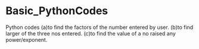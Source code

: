 # Basic_PythonCodes
Python codes
(a)to find the factors of the number entered by user.
(b)to find larger of the three nos entered.
(c)to find the value of a no raised any power/exponent.

